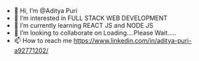 - 👋 Hi, I’m @Aditya Puri
- 👀 I’m interested in FULL STACK WEB DEVELOPMENT
- 🌱 I’m currently learning REACT JS and NODE JS
- 💞️ I’m looking to collaborate on Loading....Please Wait.....
- 📫 How to reach me https://www.linkedin.com/in/aditya-puri-a92771202/

<!---
adityapurigithub/adityapurigithub is a ✨ special ✨ repository because its `README.md` (this file) appears on your GitHub profile.
You can click the Preview link to take a look at your changes.
--->
